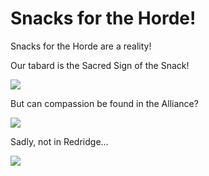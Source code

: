 # Snacks for the Horde!

Snacks for the Horde are a reality!

Our tabard is the Sacred Sign of the Snack!

![](../images/headsnack.jpg)

But can compassion be found in the Alliance?

![](../images/snacks1.jpg)

Sadly, not in Redridge...

![](../images/snacks2.jpg)

